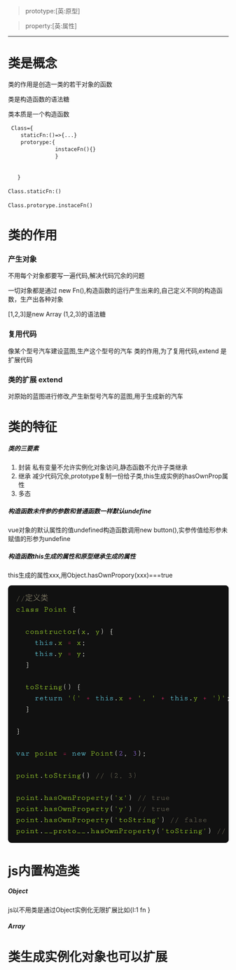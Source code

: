 >prototype:[英:原型]

>property:[英:属性]

--------------------

# 类是概念

 类的作用是创造一类的若干对象的函数

类是构造函数的语法糖

 类本质是一个构造函数



```
 Class={
    staticFn:()=>{...}
    protorype:{
               instaceFn(){}
               }


   }

Class.staticFn:()

Class.protorype.instaceFn()
```
# 类的作用

### 产生对象

不用每个对象都要写一遍代码,解决代码冗余的问题

一切对象都是通过 new Fn(),构造函数的运行产生出来的,自己定义不同的构造函数，生产出各种对象

[1,2,3]是new Array (1,2,3)的语法糖

### 复用代码
 像某个型号汽车建设蓝图,生产这个型号的汽车
 类的作用,为了复用代码,extend 是扩展代码


### 类的扩展 extend
对原始的蓝图进行修改,产生新型号汽车的蓝图,用于生成新的汽车




# 类的特征



##### 类的三要素
1.   封装 私有变量不允许实例化对象访问,静态函数不允许子类继承
2.   继承 减少代码冗余,prototype复制一份给子类,this生成实例的hasOwnProp属性
3.   多态

##### 构造函数未传参的参数和普通函数一样默认undefine

vue对象的默认属性的值undefined构造函数调用new button(),实参传值给形参未赋值的形参为undefine

##### 构造函数this生成的属性和原型继承生成的属性
this生成的属性xxx,用Object.hasOwnPropory(xxx)===true

 ![](./1.jpg)

# js内置构造类
##### Object

js以不用类是通过Object实例化无限扩展比如{I:1 fn }

##### Array



# 类生成实例化对象也可以扩展


